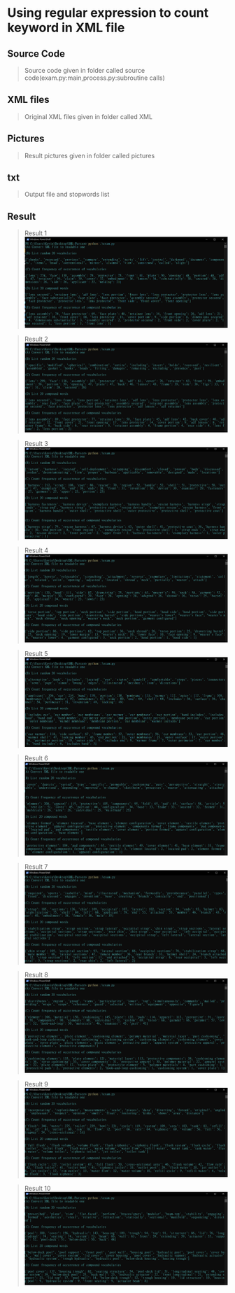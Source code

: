 # Using regular expression to count keyword in XML file

## Source Code
> Source code given in folder called source code(exam.py:main,process.py:subroutine calls)

## XML files
> Original XML files given in folder called XML

## Pictures
> Result pictures given in folder called pictures

## txt
> Output file and stopwords list

## Result
> Result 1
![](./pictures/result1.png 'Result1')

> Result 2
![](./pictures/result2.png 'Result2')

> Result 3
![](./pictures/result3.png 'Result3')

> Result 4
![](./pictures/result4.png 'Result4')

> Result 5
![](./pictures/result5.png 'Result5')

> Result 6
![](./pictures/result6.png 'Result6')

> Result 7
![](./pictures/result7.png 'Result7')

> Result 8
![](./pictures/result8.png 'Result8')

> Result 9
![](./pictures/result9.png 'Result9')

> Result 10
![](./pictures/result10.png 'Result10')

